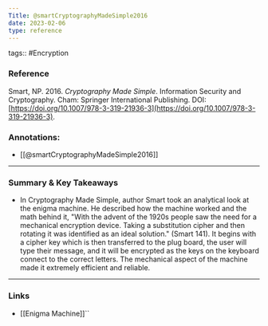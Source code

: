 ```yaml
---
Title: @smartCryptographyMadeSimple2016
date: 2023-02-06
type: reference
---
```

tags:: #Encryption 

### Reference 

Smart, NP. 2016. _Cryptography Made Simple_. Information Security and Cryptography. Cham: Springer International Publishing. DOI: [https://doi.org/10.1007/978-3-319-21936-3](https://doi.org/10.1007/978-3-319-21936-3).

### Annotations:

- [[@smartCryptographyMadeSimple2016]]
---

### Summary & Key Takeaways

- In Cryptography Made Simple, author Smart took an analytical look at the enigma machine. He described how the machine worked and the math behind it, "With the advent of the 1920s people saw the need for a mechanical encryption device. Taking a substitution cipher and then rotating it was identified as an ideal solution." (Smart 141). It begins with a cipher key which is then transferred to the plug board, the user will type their message, and it will be encrypted as the keys on the keyboard connect to the correct letters. The mechanical aspect of the machine made it extremely efficient and reliable.

--- 

### Links

- [[Enigma Machine]]``